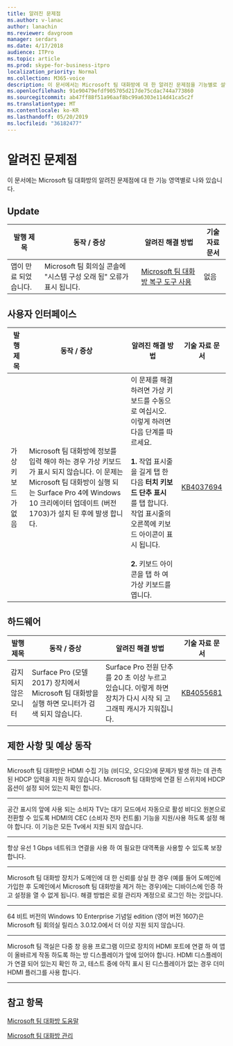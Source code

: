 ```yaml
---
title: 알려진 문제점
ms.author: v-lanac
author: lanachin
ms.reviewer: davgroom
manager: serdars
ms.date: 4/17/2018
audience: ITPro
ms.topic: article
ms.prod: skype-for-business-itpro
localization_priority: Normal
ms.collection: M365-voice
description: 이 문서에서는 Microsoft 팀 대화방에 대 한 알려진 문제점을 기능별로 설명 합니다.
ms.openlocfilehash: 91e90479efdf905705d217de75cdac744a773860
ms.sourcegitcommit: ab47ff88f51a96aaf8bc99a6303e114d41ca5c2f
ms.translationtype: MT
ms.contentlocale: ko-KR
ms.lasthandoff: 05/20/2019
ms.locfileid: "36182477"
---
```

# <a name="known-issues"></a>알려진 문제점 
 
이 문서에는 Microsoft 팀 대화방의 알려진 문제점에 대 한 기능 영역별로 나와 있습니다.
<!-- If we get word that one of these issues no longer applies, contact meerak@microsoft.com or msmets@microsoft.com and let them know to EoL the corresponding KB  -->

<a name="update"> </a>  
## <a name="update"></a>Update 

| 발행 제목 |  동작 \/ 증상 | 알려진 해결 방법 | 기술 자료 문서 |
|  ---        |      ---             |   ---            | --- |
|  앱이 만료 되었습니다.         |    Microsoft 팀 회의실 콘솔에 "시스템 구성 오래 됨" 오류가 표시 됩니다.                |   [Microsoft 팀 대화방 복구 도구 사용](recovery-tool.md)             |  없음 |


<a name="OS-conflicts"> </a>  
## <a name="user-interface"></a>사용자 인터페이스 

| 발행 제목 |  동작 \/ 증상 | 알려진 해결 방법 | 기술 자료 문서 |
|  ---        |      ---             |   ---            | --- |
|가상 키보드가 없음   | Microsoft 팀 대화방에 정보를 입력 해야 하는 경우 가상 키보드가 표시 되지 않습니다. 이 문제는 Microsoft 팀 대화방이 실행 되는 Surface Pro 4에 Windows 10 크리에이터 업데이트 (버전 1703)가 설치 된 후에 발생 합니다. | 이 문제를 해결 하려면 가상 키보드를 수동으로 여십시오. 이렇게 하려면 다음 단계를 따르세요.<br><br> **1.** 작업 표시줄을 길게 탭 한 다음 **터치 키보드 단추 표시** 를 탭 합니다. 작업 표시줄의 오른쪽에 키보드 아이콘이 표시 됩니다. <br><br> **2.** 키보드 아이콘을 탭 하 여 가상 키보드를 엽니다. | [KB4037694](https://support.microsoft.com/en-us/help/4037694/virtual-keyboard-missing-in-skype-room-systems-v2) | 
   

<a name="Hardware"> </a>  
## <a name="hardware"></a>하드웨어

| 발행 제목 |  동작 \/ 증상 | 알려진 해결 방법 | 기술 자료 문서 |
|  ---        |      ---             |   ---            |   --- |
| 감지 되지 않은 모니터 | Surface Pro (모델 2017) 장치에서 Microsoft 팀 대화방을 실행 하면 모니터가 검색 되지 않습니다. |  Surface Pro 전원 단추를 20 초 이상 누르고 있습니다. 이렇게 하면 장치가 다시 시작 되 고 그래픽 캐시가 지워집니다. |[KB4055681](https://support.microsoft.com/en-us/help/4055681/monitors-are-not-detected-when-you-run-skype-room-systems-on-a-surface)       | 
          
<a name="Limits"> </a>
## <a name="limitations-and-expected-behaviors"></a>제한 사항 및 예상 동작
***
Microsoft 팀 대화방은 HDMI 수집 기능 (비디오, 오디오)에 문제가 발생 하는 데 관측 된 HDCP 입력을 지원 하지 않습니다. Microsoft 팀 대화방에 연결 된 스위치에 HDCP 옵션이 설정 되어 있는지 확인 합니다. 
***
공간 표시의 앞에 사용 되는 소비자 TV는 대기 모드에서 자동으로 활성 비디오 원본으로 전환할 수 있도록 HDMI의 CEC (소비자 전자 컨트롤) 기능을 지원/사용 하도록 설정 해야 합니다. 이 기능은 모든 Tv에서 지원 되지 않습니다. 
***
항상 유선 1 Gbps 네트워크 연결을 사용 하 여 필요한 대역폭을 사용할 수 있도록 보장 합니다. 
***
Microsoft 팀 대화방 장치가 도메인에 대 한 신뢰를 상실 한 경우 (예를 들어 도메인에 가입한 후 도메인에서 Microsoft 팀 대화방을 제거 하는 경우)에는 디바이스에 인증 하 고 설정을 열 수 없게 됩니다. 해결 방법은 로컬 관리자 계정으로 로그인 하는 것입니다. 
***
64 비트 버전의 Windows 10 Enterprise 기념일 edition (영어 버전 1607)은 Microsoft 팀 회의실 릴리스 3.0.12.0에서 더 이상 지원 되지 않습니다. 
***
Microsoft 팀 객실은 다중 창 응용 프로그램 이므로 장치의 HDMI 포트에 연결 하 여 앱이 올바르게 작동 하도록 하는 방 디스플레이가 앞에 있어야 합니다. HDMI 디스플레이가 연결 되어 있는지 확인 하 고, 테스트 중에 아직 표시 된 디스플레이가 없는 경우 더미 HDMI 플러그를 사용 합니다.
***
<a name="See"> </a>  
## <a name="see-also"></a>참고 항목

[Microsoft 팀 대화방 도움말](https://support.office.com/en-us/article/Skype-Room-Systems-version-2-help-e667f40e-5aab-40c1-bd68-611fe0002ba2)

[Microsoft 팀 대화방 관리](skype-room-systems-v2.md)
